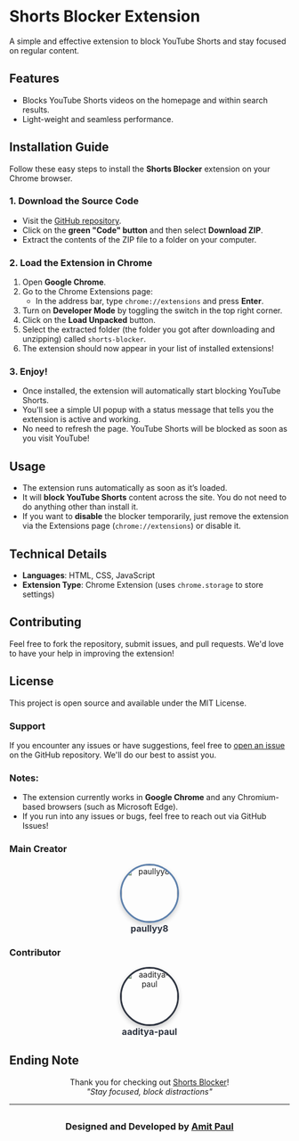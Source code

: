# Shorts Blocker Extension

A simple and effective extension to block YouTube Shorts and stay focused on regular content.

## **Features**
- Blocks YouTube Shorts videos on the homepage and within search results.
- Light-weight and seamless performance.

## **Installation Guide**

Follow these easy steps to install the **Shorts Blocker** extension on your Chrome browser.

### **1. Download the Source Code**

- Visit the [GitHub repository](https://github.com/paullyy8/shorts-blocker).
- Click on the **green "Code" button** and then select **Download ZIP**.
- Extract the contents of the ZIP file to a folder on your computer.

### **2. Load the Extension in Chrome**

1. Open **Google Chrome**.
2. Go to the Chrome Extensions page:
   - In the address bar, type `chrome://extensions` and press **Enter**.
3. Turn on **Developer Mode** by toggling the switch in the top right corner.
4. Click on the **Load Unpacked** button.
5. Select the extracted folder (the folder you got after downloading and unzipping) called `shorts-blocker`.
6. The extension should now appear in your list of installed extensions!

### **3. Enjoy!**

- Once installed, the extension will automatically start blocking YouTube Shorts.
- You'll see a simple UI popup with a status message that tells you the extension is active and working.
- No need to refresh the page. YouTube Shorts will be blocked as soon as you visit YouTube!

## **Usage**

- The extension runs automatically as soon as it’s loaded.
- It will **block YouTube Shorts** content across the site. You do not need to do anything other than install it.
- If you want to **disable** the blocker temporarily, just remove the extension via the Extensions page (`chrome://extensions`) or disable it.


## **Technical Details**

- **Languages**: HTML, CSS, JavaScript
- **Extension Type**: Chrome Extension (uses `chrome.storage` to store settings)

## **Contributing**

Feel free to fork the repository, submit issues, and pull requests. We'd love to have your help in improving the extension!

## **License**

This project is open source and available under the MIT License.

### **Support**

If you encounter any issues or have suggestions, feel free to [open an issue](https://github.com/paullyy8/shorts-blocker/issues) on the GitHub repository. We'll do our best to assist you.

### **Notes:**

- The extension currently works in **Google Chrome** and any Chromium-based browsers (such as Microsoft Edge).
- If you run into any issues or bugs, feel free to reach out via GitHub Issues!

### Main Creator
<p align="center">
  <a href="https://github.com/paullyy8" target="_blank">
    <img src="https://avatars.githubusercontent.com/u/129642624?v=4" alt="paullyy8" width="100" height="100" style="border-radius: 50%; border: 3px solid #5e81ac; box-shadow: 0 4px 8px rgba(0, 0, 0, 0.2); transition: transform 0.3s ease; object-fit: cover;" />
  </a>
  <br>
  <a href="https://github.com/paullyy8" target="_blank" style="font-size: 16px; color: #2e3440; text-decoration: none; font-weight: bold;">paullyy8</a>
</p>

### Contributor
<p align="center">
  <a href="https://github.com/aaditya-paul" target="_blank">
    <img src="https://avatars.githubusercontent.com/u/91450480?v=4" alt="aaditya-paul" width="100" height="100" style="border-radius: 50%; border: 3px solid #2e3440; box-shadow: 0 4px 8px rgba(0, 0, 0, 0.2); transition: transform 0.3s ease; object-fit: cover;" />
  </a>
  <br>
  <a href="https://github.com/aaditya-paul" target="_blank" style="font-size: 16px; color: #2e3440; text-decoration: none; font-weight: bold;">aaditya-paul</a>
</p>



## Ending Note

<p align="center">
  Thank you for checking out <a href="https://github.com/paullyy8/shorts-blocker" target="_blank">Shorts Blocker</a>! <br>
  <em>"Stay focused, block distractions"</em>
</p>

---
## 
<h3 align="center">Designed and Developed by <a href="https://bento.me/amit-paul">Amit Paul</a></h3>
